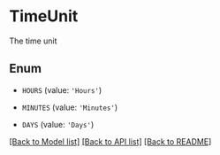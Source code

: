 # TimeUnit

The time unit

## Enum

* `HOURS` (value: `'Hours'`)

* `MINUTES` (value: `'Minutes'`)

* `DAYS` (value: `'Days'`)

[[Back to Model list]](../README.md#documentation-for-models) [[Back to API list]](../README.md#documentation-for-api-endpoints) [[Back to README]](../README.md)


